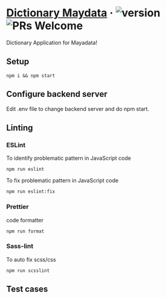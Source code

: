 # [Dictionary Maydata](https://covidanalytics.live) &middot; ![version](https://img.shields.io/github/v/release/Cryptonex7/covid19-react-project) ![PRs Welcome](https://img.shields.io/badge/PRs-welcome-brightgreen.svg)

Dictionary Application for Mayadata!

## Setup

```
npm i && npm start
```

## Configure backend server

Edit .env file to change backend server and do npm start.

## Linting

### ESLint

To identify problematic pattern in JavaScript code

```
npm run eslint
```

To fix problematic pattern in JavaScript code

```
npm run eslint:fix
```

### Prettier

code formatter

```
npm run format
```

### Sass-lint

To auto fix scss/css

```
npm run scsslint
```

## Test cases
